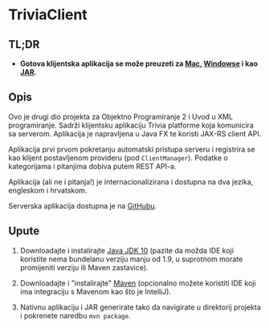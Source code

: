 # TriviaClient

## TL;DR
* **Gotova klijentska aplikacija se može preuzeti za [Mac](https://drive.google.com/open?id=12hg8_nKIvlq9OmiRs1PPcOa4wsy11uvT), [Windowse]() i kao [JAR](https://drive.google.com/open?id=1EKWCvWQ6dXgTcfOydx_rtQSLX97ECsdj).**

## Opis
Ovo je drugi dio projekta za Objektno Programiranje 2 i Uvod u XML programiranje.
Sadrži klijentsku aplikaciju Trivia platforme koja komunicira sa serverom. Aplikacija je napravljena u Java FX te koristi JAX-RS client API.

Aplikacija prvi prvom pokretanju automatski pristupa serveru i registrira se kao klijent postavljenom provideru (pod `ClientManager`). Podatke o kategorijama i pitanjima dobiva putem REST API-a.

Aplikacija (ali ne i pitanja!) je internacionalizirana i dostupna na dva jezika, engleskom i hrvatskom.

Serverska aplikacija dostupna je na [GitHubu](https://github.com/Internecivus/TriviaServer).

## Upute
1. Downloadajte i instalirajte [Java JDK 10](http://www.oracle.com/technetwork/java/javase/downloads/jdk10-downloads-4416644.html)
(pazite da možda IDE koji koristite nema bundelanu verziju manju od 1.9, u suprotnom morate promijeniti verziju ili Maven zastavice).

2. Downloadajte i "instalirajte" [Maven](https://maven.apache.org) (opcionalno možete koristiti IDE koji ima integraciju s Mavenom kao što je IntelliJ).

3. Nativnu aplikaciju i JAR generirate tako da navigirate u direktorij projekta i pokrenete naredbu `mvn package`.
